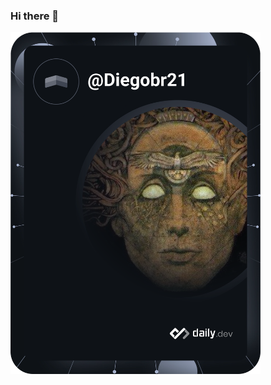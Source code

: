 ### Hi there 👋

<!--
**Diegobr21/Diegobr21** is a ✨ _special_ ✨ repository because its `README.md` (this file) appears on your GitHub profile.

Here are some ideas to get you started:

- 🔭 I’m currently working on ...
- 🌱 I’m currently learning ...
- 👯 I’m looking to collaborate on ...
- 🤔 I’m looking for help with ...
- 💬 Ask me about ...
- 📫 How to reach me: ...
- 😄 Pronouns: ...
- ⚡ Fun fact: ...
-->

<a href="https://app.daily.dev/Diegobr21"><img src="https://github.com/Diegobr21/Diegobr21/blob/main/devcard.svg" width="400" alt="Diego Braña's Dev Card"/></a>

